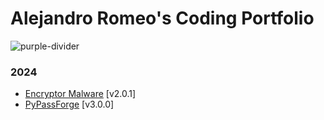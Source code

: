 # Alejandro Romeo's Coding Portfolio
![purple-divider](https://user-images.githubusercontent.com/7065401/52071927-c1cd7100-2562-11e9-908a-dde91ba14e59.png)
### 2024
- [Encryptor Malware](https://github.com/anrph/Personal-Projects-Portfolio/tree/main/Encryptor%20Malware) [v2.0.1]
- [PyPassForge](https://github.com/anrph/Personal-Projects-Portfolio/tree/main/PyPassForge%20-%20Password%20Generator) [v3.0.0]
